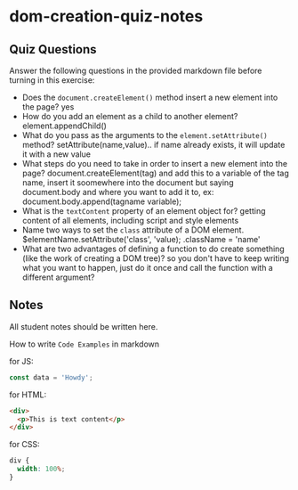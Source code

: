 # dom-creation-quiz-notes

## Quiz Questions

Answer the following questions in the provided markdown file before turning in this exercise:

- Does the `document.createElement()` method insert a new element into the page?
  yes
- How do you add an element as a child to another element?
  element.appendChild()
- What do you pass as the arguments to the `element.setAttribute()` method?
  setAttribute(name,value).. if name already exists, it will update it with a new value
- What steps do you need to take in order to insert a new element into the page?
  document.createElement(tag) and add this to a variable of the tag name, insert it soomewhere into the document <body> but saying document.body and where you want to add it to, ex: document.body.append(tagname variable);
- What is the `textContent` property of an element object for?
  getting content of all elements, including script and style elements
- Name two ways to set the `class` attribute of a DOM element.
  $elementName.setAttribute('class', 'value);
  .className = 'name'
- What are two advantages of defining a function to do create something (like the work of creating a DOM tree)?
  so you don't have to keep writing what you want to happen, just do it once and call the function with a different argument?

## Notes

All student notes should be written here.

How to write `Code Examples` in markdown

for JS:

```javascript
const data = 'Howdy';
```

for HTML:

```html
<div>
  <p>This is text content</p>
</div>
```

for CSS:

```css
div {
  width: 100%;
}
```
